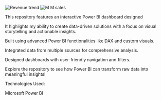 ![Revenue trend](https://github.com/user-attachments/assets/aa62e035-43be-4861-a3e5-743643e9342e)
![M M sales](https://github.com/user-attachments/assets/c96dbe4a-9336-4fa1-bfa8-c4b085dbf676)


This repository features an interactive Power BI dashboard designed 

It highlights my ability to create data-driven solutions with a focus on visual storytelling and actionable insights.

Built using advanced Power BI functionalities like DAX and custom visuals.

Integrated data from multiple sources for comprehensive analysis.

Designed dashboards with user-friendly navigation and filters.

Explore the repository to see how Power BI can transform raw data into meaningful insights!

Technologies Used:

Microsoft Power BI
